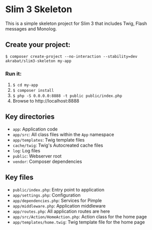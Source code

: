 # Slim 3 Skeleton

This is a simple skeleton project for Slim 3 that includes Twig, Flash messages and Monolog.

## Create your project:

    $ composer create-project --no-interaction --stability=dev akrabat/slim3-skeleton my-app

### Run it:

1. `$ cd my-app`
2. `$ composer install`
3. `$ php -S 0.0.0.0:8888 -t public public/index.php`
4. Browse to http://localhost:8888

## Key directories

* `app`: Application code
* `app/src`: All class files within the `App` namespace
* `app/templates`: Twig template files
* `cache/twig`: Twig's Autocreated cache files
* `log`: Log files
* `public`: Webserver root
* `vendor`: Composer dependencies

## Key files

* `public/index.php`: Entry point to application
* `app/settings.php`: Configuration
* `app/dependencies.php`: Services for Pimple
* `app/middleware.php`: Application middleware
* `app/routes.php`: All application routes are here
* `app/src/Action/HomeAction.php`: Action class for the home page
* `app/templates/home.twig`: Twig template file for the home page
